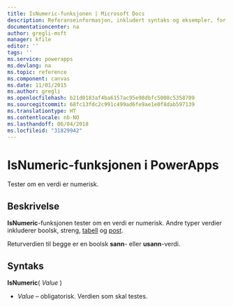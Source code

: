 ```yaml
---
title: IsNumeric-funksjonen | Microsoft Docs
description: Referanseinformasjon, inkludert syntaks og eksempler, for IsNumeric-funksjonen i PowerApps
documentationcenter: na
author: gregli-msft
manager: kfile
editor: ''
tags: ''
ms.service: powerapps
ms.devlang: na
ms.topic: reference
ms.component: canvas
ms.date: 11/01/2015
ms.author: gregli
ms.openlocfilehash: b21d0183af4ba6157ac95e98dbfc5008c5358709
ms.sourcegitcommit: 68fc13fdc2c991c499ad6fe9ae1e0f8dab597139
ms.translationtype: HT
ms.contentlocale: nb-NO
ms.lasthandoff: 06/04/2018
ms.locfileid: "31829942"
---
```

# <a name="isnumeric-function-in-powerapps"></a>IsNumeric-funksjonen i PowerApps
Tester om en verdi er numerisk.

## <a name="description"></a>Beskrivelse
**IsNumeric**-funksjonen tester om en verdi er numerisk.  Andre typer verdier inkluderer boolsk, streng, [tabell](../working-with-tables.md) og [post](../working-with-tables.md#records).

Returverdien til begge er en boolsk **sann**- eller **usann**-verdi.

## <a name="syntax"></a>Syntaks
**IsNumeric**( *Value* )

* *Value* – obligatorisk. Verdien som skal testes.

